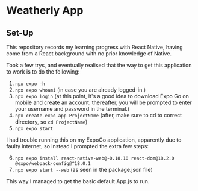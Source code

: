 # Weatherly App

## Set-Up

This repository records my learning progress with React Native, having come from a React background with no prior knowledge of Native. 

Took a few trys, and eventually realised that the way to get this application to work is to do the following:

1. `npx expo -h`
2. `npx expo whoami` (in case you are already logged-in.)
3. `npx expo login` (at this point, it's a good idea to download Expo Go on mobile and create an account. thereafter, you will be prompted to enter your username and password in the terminal.)
4. `npx create-expo-app ProjectName` (after, make sure to cd to correct directory, so `cd ProjectName`)
5. `npx expo start`

I had trouble running this on my ExpoGo application, apparently due to faulty internet, so instead I prompted the extra few steps:

6. `npx expo install react-native-web@~0.18.10 react-dom@18.2.0 @expo/webpack-config@^18.0.1`
7. `npx expo start --web` (as seen in the package.json file)

This way I managed to get the basic default App.js to run. 